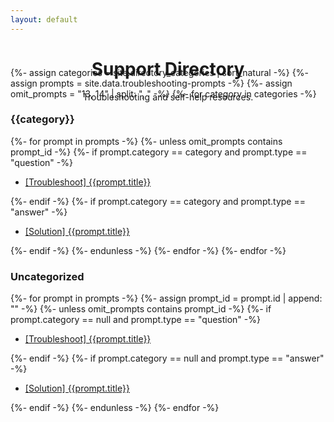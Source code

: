 ```yaml
---
layout: default
---
```



<!-- Header -->
<header class="bg-rp-orange">
  <div class="container pt-5 pb-5 mt-2 mb-5 text-center text-white">
    <h1 class="display-5 fw-bold mt-5">Support Directory</h1>
    <div class="col-lg-7 mx-auto">
      <p class="lead mb-4">Troubleshooting and self-help resources.</p>
    </div>
  </div>
</header>


<!-- Directory -->
<section class="">
  <div class="container py-5">
    <div class="row justify-content-center" style="margin-top: -7rem;">
      <div class="col-12">
        <div class="card rounded-0 border-white mx-auto" style="max-width: 40rem;">
          <div class="card-body markdown m-3">
            {%- assign categories = site.directory_categories | sort_natural -%}
            {%- assign prompts = site.data.troubleshooting-prompts -%}
            {%- assign omit_prompts = "13, 14" | split: ", " -%}
            {%- for category in categories -%}
              <h3 class="category text-capitalize mt-4">{{category}}</h3>
              {%- for prompt in prompts -%}
                {%- unless omit_prompts contains prompt_id -%}
                {%- if prompt.category == category and prompt.type == "question" -%}
                  <ul>
                    <li>
                      <a href="/?id={{prompt.id}}" class="link-secondary">
                        [Troubleshoot] {{prompt.title}}
                      </a>
                    </li>
                  </ul>
                {%- endif -%}
                {%- if prompt.category == category and prompt.type == "answer" -%}
                  <ul>
                    <li>
                      <a href="/?id={{prompt.id}}" class="link-secondary">
                        [Solution] {{prompt.title}}
                      </a>
                    </li>
                  </ul>
                {%- endif -%}
              {%- endunless -%}
              {%- endfor -%}
            {%- endfor -%}
            <h3 class="category text-capitalize mt-4">Uncategorized</h3>
            {%- for prompt in prompts -%}
              {%- assign prompt_id = prompt.id | append: "" -%}
              {%- unless omit_prompts contains prompt_id -%}
                {%- if prompt.category == null and prompt.type == "question" -%}
                  <ul>
                    <li>
                      <a href="/?id={{prompt.id}}" class="link-secondary">
                        [Troubleshoot] {{prompt.title}}
                      </a>
                    </li>
                  </ul>
                {%- endif -%}
                {%- if prompt.category == null and prompt.type == "answer" -%}
                  <ul>
                    <li>
                      <a href="/?id={{prompt.id}}" class="link-secondary">
                        [Solution] {{prompt.title}}
                      </a>
                    </li>
                  </ul>
                {%- endif -%}
              {%- endunless -%}
            {%- endfor -%}
          </div>
        </div>
      </div>
    </div>
  </div>
</section>


